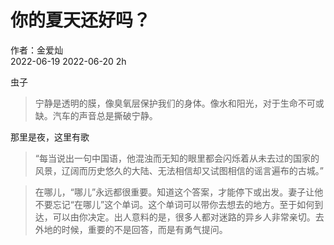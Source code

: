 # 你的夏天还好吗？
作者：金爱灿<br>
2022-06-19  2022-06-20
2h

虫子

>宁静是透明的膜，像臭氧层保护我们的身体。像水和阳光，对于生命不可或缺。汽车的声音总是撕破宁静。

那里是夜，这里有歌

>“每当说出一句中国语，他混浊而无知的眼里都会闪烁着从未去过的国家的风景，辽阔而历史悠久的大陆、无法相信却又试图相信的谣言遍布的古城。”

>在哪儿，“哪儿”永远都很重要。知道这个答案，才能停下或出发。妻子让他不要忘记“在哪儿”这个单词。这个单词可以带你去想去的地方。至于如何到达，可以由你决定。出人意料的是，很多人都对迷路的异乡人非常亲切。去外地的时候，重要的不是回答，而是有勇气提问。